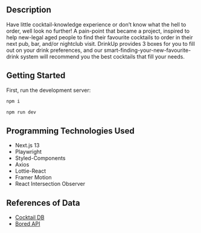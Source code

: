 ## Description
Have little cocktail-knowledge experience or don’t know what the hell to order, well look no further!
A pain-point that became a project, inspired to help new-legal aged people to find their favourite cocktails to order in their next pub, bar, and/or nightclub visit. DrinkUp provides 3 boxes for you to fill out on your drink preferences, and our smart-finding-your-new-favourite-drink system will recommend you the best cocktails that fill your needs.


## Getting Started

First, run the development server:

```bash
npm i
```
```bash
npm run dev
```


## Programming Technologies Used
* Next.js 13
* Playwright
* Styled-Components
* Axios
* Lottie-React
* Framer Motion
* React Intersection Observer


## References of Data
* [Cocktail DB](https://www.thecocktaildb.com/api.php)
* [Bored API](http://www.boredapi.com)
